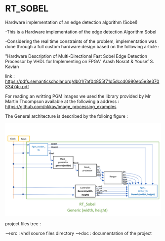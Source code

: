 # RT_SOBEL
Hardware implementation of an edge detection algorithm (Sobel)

-This is a Hardware implementation of the edge detection Algorithm Sobel

-Considering the real time constraints of the problem, implementation was done through a full custom hardware design based on the following article : 

"Hardware Description of Multi-Directional Fast Sobel Edge Detection Processor by VHDL for Implementing on FPGA"
                                                                                Arash Nosrat & Yousef S. Kavian

link : https://pdfs.semanticscholar.org/db01/7af04855f71d5dccd0980eb5e3e37083474c.pdf

For reading an writting PGM images we used the library provided by Mr Martin Thoompson available at the following a address :
https://github.com/nkkav/image_processing_examples

The General architecture is described by the folloing figure : 

![alt text](https://github.com/bechir-benkahla/RT_SOBEL/blob/master/img/arch_glob.jpg)





project files tree : 

-->src : vhdl source files directory
-->doc : documentation of the project

